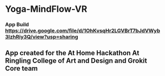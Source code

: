 # Yoga-MindFlow-VR
### App Build https://drive.google.com/file/d/1OhKvsqHr2LGVBrT7bJdVWyb3IzhRiy3Q/view?usp=sharing 
## App created for the At Home Hackathon At Ringling College of Art and Design and Grokit Core team
